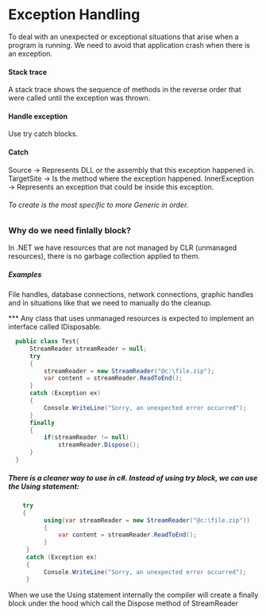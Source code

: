 # Exception Handling
To deal with an unexpected or exceptional situations that arise when a program is running.
We need to avoid that application crash when there is an exception.

#### Stack trace
A stack trace shows the sequence of methods in the reverse order that were called until the exception was thrown.

#### Handle exception
Use try catch blocks.

#### Catch
Source -> Represents DLL or the assembly that this exception happened in.
TargetSite -> Is the method where the exception happened.
InnerException -> Represents an exception that could be inside this exception.

###### To create is the most specific to more Generic in order.

### Why do we need finlally block?
In .NET we have resources that are not managed by CLR (unmanaged resources), there is no garbage collection applied to them.
##### Examples
File handles, database connections, network connections, graphic handles and in situations like that we need to manually do the cleanup.

*** Any class that uses unmanaged resources is expected to implement an interface called IDisposable.
```c#
  public class Test{
      StreamReader streamReader = null;
      try
      {
          streamReader = new StreamReader("@c:\file.zip");
          var content = streamReader.ReadToEnd();
      }
      catch (Exception ex)
      {
          Console.WriteLine("Sorry, an unexpected error occurred");
      }
      finally
      {
          if(streamReader != null)
              streamReader.Dispose();
      }
  }
```
##### There is a cleaner way to use in c#. Instead of using try block, we can use the Using statement:
```c#
    try
    {
          using(var streamReader = new StreamReader("@c:\file.zip"))
          {
              var content = streamReader.ReadToEnd();
          }
     }
     catch (Exception ex)
     {
          Console.WriteLine("Sorry, an unexpected error occurred");
     }
```
When we use the Using statement internally the compiler will create a finally block under the hood which call the Dispose method
of StreamReader
